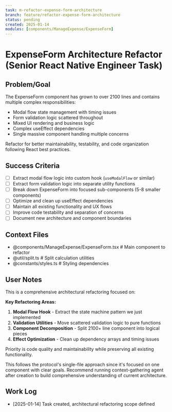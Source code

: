 ```yaml
---
task: m-refactor-expense-form-architecture
branch: feature/refactor-expense-form-architecture
status: pending
created: 2025-01-14
modules: [components/ManageExpense/ExpenseForm]
---
```


# ExpenseForm Architecture Refactor (Senior React Native Engineer Task)

## Problem/Goal

The ExpenseForm component has grown to over 2100 lines and contains multiple complex responsibilities:

- Modal flow state management with timing issues
- Form validation logic scattered throughout
- Mixed UI rendering and business logic
- Complex useEffect dependencies
- Single massive component handling multiple concerns

Refactor for better maintainability, testability, and code organization following React best practices.

## Success Criteria

- [ ] Extract modal flow logic into custom hook (`useModalFlow` or similar)
- [ ] Extract form validation logic into separate utility functions
- [ ] Break down ExpenseForm into focused sub-components (5-8 smaller components)
- [ ] Optimize and clean up useEffect dependencies
- [ ] Maintain all existing functionality and UX flows
- [ ] Improve code testability and separation of concerns
- [ ] Document new architecture and component boundaries

## Context Files

<!-- To be added by context-gathering agent -->

- @components/ManageExpense/ExpenseForm.tsx # Main component to refactor
- @util/split.ts # Split calculation utilities
- @constants/styles.ts # Styling dependencies

## User Notes

This is a comprehensive architectural refactoring focused on:

**Key Refactoring Areas:**

1. **Modal Flow Hook** - Extract the state machine pattern we just implemented
2. **Validation Utilities** - Move scattered validation logic to pure functions
3. **Component Decomposition** - Split 2100+ line component into logical pieces
4. **Effect Optimization** - Clean up dependency arrays and timing issues

Priority is code quality and maintainability while preserving all existing functionality.

This follows the protocol's single-file approach since it's focused on one component with clear goals. Recommend running context-gathering agent after creation to build comprehensive understanding of current architecture.

## Work Log

<!-- Updated as work progresses -->

- [2025-01-14] Task created, architectural refactoring scope defined
